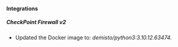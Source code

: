 #### Integrations
##### CheckPoint Firewall v2
- Updated the Docker image to: *demisto/python3:3.10.12.63474*.

